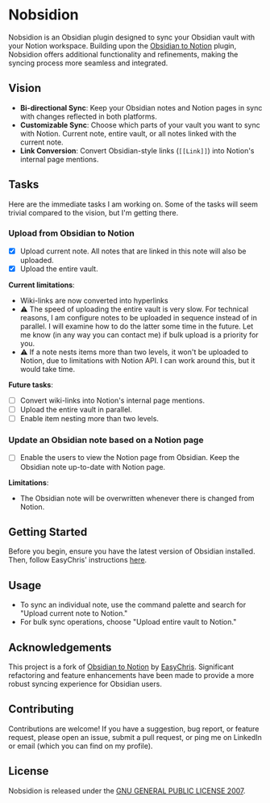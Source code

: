# Nobsidion

Nobsidion is an Obsidian plugin designed to sync your Obsidian vault with your Notion workspace. Building upon the [Obsidian to Notion](https://github.com/EasyChris/obsidian-to-notion/) plugin, Nobsidion offers additional functionality and refinements, making the syncing process more seamless and integrated.

## Vision

-   **Bi-directional Sync**: Keep your Obsidian notes and Notion pages in sync with changes reflected in both platforms.
-   **Customizable Sync**: Choose which parts of your vault you want to sync with Notion. Current note, entire vault, or all notes linked with the current note.
-   **Link Conversion**: Convert Obsidian-style links (`[[Link]]`) into Notion's internal page mentions.

## Tasks

Here are the immediate tasks I am working on. Some of the tasks will seem trivial compared to the vision, but I'm getting there.

### Upload from Obsidian to Notion

-   [x] Upload current note. All notes that are linked in this note will also be uploaded.
-   [x] Upload the entire vault.

**Current limitations**:

-   Wiki-links are now converted into hyperlinks
-   ⚠️ The speed of uploading the entire vault is very slow. For technical reasons, I am configure notes to be uploaded in sequence instead of in parallel. I will examine how to do the latter some time in the future. Let me know (in any way you can contact me) if bulk upload is a priority for you.
-   ⚠️ If a note nests items more than two levels, it won't be uploaded to Notion, due to limitations with Notion API. I can work around this, but it would take time.

**Future tasks**:

-   [ ] Convert wiki-links into Notion's internal page mentions.
-   [ ] Upload the entire vault in parallel.
-   [ ] Enable item nesting more than two levels.

### Update an Obsidian note based on a Notion page

-   [ ] Enable the users to view the Notion page from Obsidian. Keep the Obsidian note up-to-date with Notion page.

**Limitations**:

-   The Obsidian note will be overwritten whenever there is changed from Notion.

## Getting Started

Before you begin, ensure you have the latest version of Obsidian installed. Then, follow EasyChris' instructions [here](https://github.com/EasyChris/obsidian-to-notion/tree/master).

## Usage

-   To sync an individual note, use the command palette and search for "Upload current note to Notion."
-   For bulk sync operations, choose "Upload entire vault to Notion."

## Acknowledgements

This project is a fork of [Obsidian to Notion](https://github.com/EasyChris/obsidian-to-notion/) by [EasyChris](https://github.com/EasyChris). Significant refactoring and feature enhancements have been made to provide a more robust syncing experience for Obsidian users.

## Contributing

Contributions are welcome! If you have a suggestion, bug report, or feature request, please open an issue, submit a pull request, or ping me on LinkedIn or email (which you can find on my profile).

## License

Nobsidion is released under the [GNU GENERAL PUBLIC LICENSE 2007](LICENSE).
